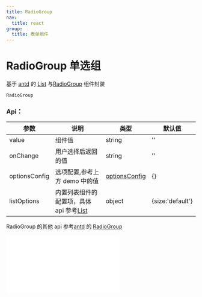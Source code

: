 ```yaml
---
title: RadioGroup
nav:
  title: react
group:
  title: 表单组件
---
```


# RadioGroup 单选组

基于 <a href="https://ant-design.antgroup.com/index-cn" target="_blank">antd</a> 的 <a href="https://ant-design.antgroup.com/components/list-cn" target="_blank">List</a> 与<a href="https://ant-design.antgroup.com/components/radio-cn#radiogroup" target="_blank">RadioGroup</a> 组件封装

<code src='./RadioGroup.tsx'>RadioGroup</code>

### Api：

| 参数          | 说明                                                                                                                     | 类型                                               | 默认值           |
| ------------- | ------------------------------------------------------------------------------------------------------------------------ | -------------------------------------------------- | ---------------- |
| value         | 组件值                                                                                                                   | string                                             | ''               |
| onChange      | 用户选择后返回的值                                                                                                       | string                                             | ''               |
| optionsConfig | 选项配置,参考上方 demo 中的值                                                                                            | [optionsConfig](/components/options#optionsconfig) | {}               |
| listOptions   | 内置列表组件的配置项，具体 api 参考<a href="https://ant-design.antgroup.com/components/list-cn" target="_blank">List</a> | object                                             | {size:'default'} |

RadioGroup 的其他 api 参考<a href="https://ant-design.antgroup.com/index-cn" target="_blank">antd</a> 的 <a href="https://ant-design.antgroup.com/components/radio-cn#radiogroup" target="_blank">RadioGroup</a>

<embed src="../index.md#L16-L20"></embed>
